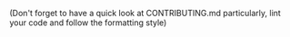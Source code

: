 (Don't forget to have a quick look at CONTRIBUTING.md particularly, lint your code and follow the formatting style)
